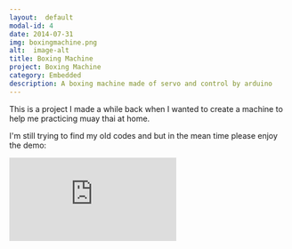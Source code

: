 ```yaml
---
layout:  default
modal-id: 4
date: 2014-07-31
img: boxingmachine.png
alt:  image-alt
title: Boxing Machine
project: Boxing Machine
category: Embedded
description: A boxing machine made of servo and control by arduino
---
```


 <p>This is a project I made a while back when I wanted to create a machine to help me practicing muay thai at home.</p>
<p>I'm still trying to find my old codes and but in the mean time please enjoy the demo:</p>

<p>
<div class="embed-responsive embed-responsive-16by9">
    <iframe class="embed-responsive-item" src="https://www.youtube.com/embed/krMhDhyRdPk?rel=0" frameborder="0" allowfullscreen="allowfullscreen"></iframe>
</div>
</p>